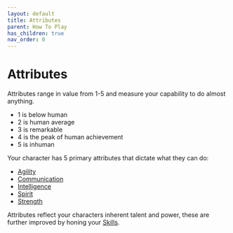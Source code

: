 ```yaml
---
layout: default
title: Attributes
parent: How To Play
has_children: true
nav_order: 0
---
```

# Attributes
Attributes range in value from 1-5 and measure your capability to do almost anything.
- 1 is below human
- 2 is human average
- 3 is remarkable
- 4 is the peak of human achievement
- 5 is inhuman

Your character has 5 primary attributes that dictate what they can do:
* [Agility](Agility)
* [Communication](Communication)
* [Intelligence](Intelligence)
* [Spirit](Spirit)
* [Strength](Strength)

Attributes reflect your characters inherent talent and power, these are further improved by honing your [Skills](Skills).